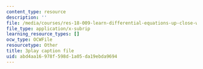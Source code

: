 ```yaml
---
content_type: resource
description: ''
file: /media/courses/res-18-009-learn-differential-equations-up-close-with-gilbert-strang-and-cleve-moler-fall-2015/abd4aa16978f598d1a05da19ebda9694_kcLc4FsshO4.srt
file_type: application/x-subrip
learning_resource_types: []
ocw_type: OCWFile
resourcetype: Other
title: 3play caption file
uid: abd4aa16-978f-598d-1a05-da19ebda9694
---
```

